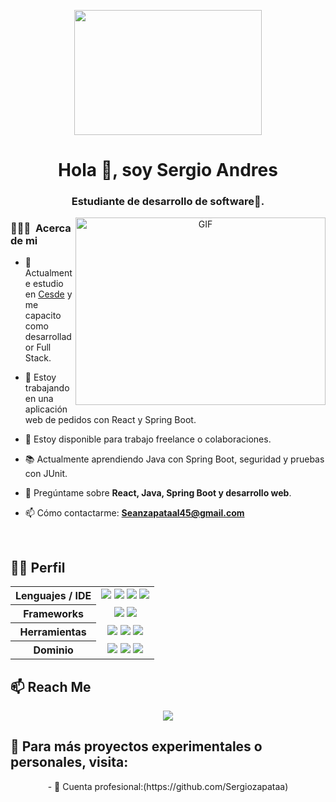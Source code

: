 <p align="center">
  <img width="300" height="200" src="https://i2.wp.com/www.bestworldevents.com/wp-content/uploads/2020/05/Hello-Gif.gif?resize=498%2C498">
</p>
<h1 align="center">Hola 👋, soy Sergio Andres</h1>
<h3 align="center">Estudiante de desarrollo de software🌟.</h3>

<a target="_blank" align="center">
  <img align="right" top="500" height="300" width="400" alt="GIF" src="https://media.giphy.com/media/SWoSkN6DxTszqIKEqv/giphy.gif">
</a>

### 👨🏻‍💻 &nbsp;Acerca de mi

- 🔭 Actualmente estudio en [Cesde](https://www.cesde.edu.co/) y me capacito como desarrollador Full Stack.

- 🌱 Estoy trabajando en una aplicación web de pedidos con React y Spring Boot.

- 🤝 Estoy disponible para trabajo freelance o colaboraciones.

- 📚 Actualmente aprendiendo Java con Spring Boot, seguridad y pruebas con JUnit.

- 💬 Pregúntame sobre **React, Java, Spring Boot y desarrollo web**.

- 📫 Cómo contactarme: **Seanzapataal45@gmail.com**

<br/>

## 👨‍💻 Perfil

<div align="center">

<table>
  <tr>
    <th align="center">Lenguajes / IDE</th>
      <td align="center">
        <a href="#"><img src="https://img.shields.io/badge/-Java-007396?style=flat&logo=java&logoColor=white" /></a>
        <a href="#"><img src="https://img.shields.io/badge/-JavaScript-F7DF1E?style=flat&logo=javascript&logoColor=black" /></a>
        <a href="#"><img src="https://img.shields.io/badge/-VS%20Code-007ACC?style=flat&logo=visual-studio-code&logoColor=white" /></a>
        <a href="#"><img src="https://img.shields.io/badge/-IntelliJ%20IDEA-000000?style=flat&logo=intellij-idea&logoColor=white" /></a>
      </td>
  </tr>
  <tr>
    <th align="center">Frameworks</th>
    <td align="center">
      <a href="#"><img src="https://img.shields.io/badge/-React-61DAFB?style=flat&logo=react&logoColor=black" /></a>
      <a href="#"><img src="https://img.shields.io/badge/-Spring%20Boot-6DB33F?style=flat&logo=spring-boot&logoColor=white" /></a>
    </td>
  </tr>
  <tr>
    <th align="center">Herramientas</th>
    <td align="center">
      <a href="#"><img src="https://img.shields.io/badge/-Git-F05032?style=flat&logo=git&logoColor=white" /></a>
      <a href="#"><img src="https://img.shields.io/badge/-Postman-FF6C37?style=flat&logo=postman&logoColor=white" /></a>
      <a href="#"><img src="https://img.shields.io/badge/-MySQL-4479A1?style=flat&logo=mysql&logoColor=white" /></a>
    </td>
  </tr>
  <tr>
    <th align="center">Dominio</th>
    <td align="center">
      <a href="#"><img src="https://img.shields.io/badge/-Desarrollo%20Web-blue?style=flat" /></a>
      <a href="#"><img src="https://img.shields.io/badge/-REST%20API-green?style=flat" /></a>
      <a href="#"><img src="https://img.shields.io/badge/-Backend%20Java-orange?style=flat" /></a>
    </td>
  </tr>
</table>

</div>


## 📫 Reach Me

<p align="center">
  <a href="mailto:seanzapataal45@gmail.com">
    <img src="https://img.shields.io/badge/-Gmail-e54448?style=flat&logo=Gmail&logoColor=white" />
  </a>
</p>

## 🔁 Para más proyectos experimentales o personales, visita:

<p align="center">
- 💼 Cuenta profesional:(https://github.com/Sergiozapataa)
</p>
